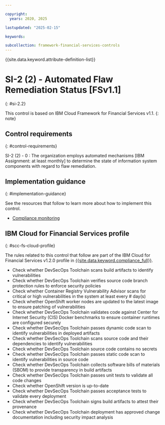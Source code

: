 ```yaml
---

copyright:
  years: 2020, 2025

lastupdated: "2025-02-15"

keywords:

subcollection: framework-financial-services-controls
---
```


{{site.data.keyword.attribute-definition-list}}

               
# SI-2 (2) - Automated Flaw Remediation Status [FSv1.1]
{: #si-2.2}

This control is based on IBM Cloud Framework for Financial Services v1.1.
{: note}


## Control requirements
{: #control-requirements}

SI-2 (2) - 0
    : The organization employs automated mechanisms [IBM Assignment: at least monthly] to determine the state of information system components with regard to flaw remediation.

## Implementation guidance
{: #implementation-guidance}

See the resources that follow to learn more about how to implement this control.

- [Compliance monitoring](/docs/framework-financial-services?topic=framework-financial-services-shared-monitoring-compliance)

## IBM Cloud for Financial Services profile
{: #scc-fs-cloud-profile}

The rules related to this control that follow are part of the IBM Cloud for Financial Services v1.2.0 profile in [{{site.data.keyword.compliance_full}}](/docs/security-compliance?topic=security-compliance-getting-started).

- Check whether DevSecOps Toolchain scans build artifacts to identify vulnerabilities 
- Check whether DevSecOps Toolchain verifies source code branch protection rules to enforce security policies 
- Check whether Container Registry Vulnerability Advisor scans for critical or high vulnerabilities in the system at least every # day(s) 
- Check whether OpenShift worker nodes are updated to the latest image to ensure patching of vulnerabilities 
- Check whether DevSecOps Toolchain validates code against Center for Internet Security (CIS) Docker benchmarks to ensure container runtimes are configured securely 
- Check whether DevSecOps Toolchain passes dynamic code scan to identify vulnerabilities in deployed artifacts 
- Check whether DevSecOps Toolchain scans source code and their dependencies to identify vulnerabilities 
- Check whether DevSecOps Toolchain source code contains no secrets 
- Check whether DevSecOps Toolchain passes static code scan to identify vulnerabilities in source code 
- Check whether DevSecOps Toolchain collects software bills of materials (SBOM) to provide transparency in build artifacts 
- Check whether DevSecOps Toolchain passes unit tests to validate all code changes 
- Check whether OpenShift version is up-to-date 
- Check whether DevSecOps Toolchain passes acceptance tests to validate every deployment 
- Check whether DevSecOps Toolchain signs build artifacts to attest their provenance 
- Check whether DevSecOps Toolchain deployment has approved change documentation including security impact analysis





